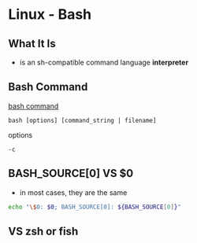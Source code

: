 # Linux - Bash

## What It Is

- is an sh-compatible command language **interpreter**

## Bash Command

[bash command](linux-command-bash.md)

`bash [options] [command_string | filename]`

options

`-c`


## BASH_SOURCE\[0\] VS $0

- in most cases, they are the same

```sh
echo "\$0: $0; BASH_SOURCE[0]: ${BASH_SOURCE[0]}"
```

## VS zsh or fish
